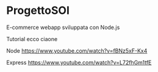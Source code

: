 # ProgettoSOI
E-commerce webapp sviluppata con Node.js

Tutorial ecco ciaone

Node https://www.youtube.com/watch?v=fBNz5xF-Kx4

Express https://www.youtube.com/watch?v=L72fhGm1tfE
